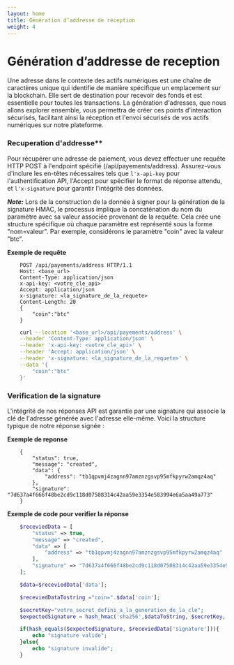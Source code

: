 ```yaml
---
layout: home
title: Génération d’addresse de reception
weight: 4
---
```


# Génération d’addresse de reception
Une adresse dans le contexte des actifs numériques est une chaîne de caractères unique qui identifie de manière spécifique un emplacement sur la blockchain. Elle sert de destination pour recevoir des fonds et est essentielle pour toutes les transactions. La génération d'adresses, que nous allons explorer ensemble, vous permettra de créer ces points d'interaction sécurisés, facilitant ainsi la réception et l'envoi sécurisés de vos actifs numériques sur notre plateforme.

### Recuperation d'addresse**
Pour récupérer une adresse de paiement, vous devez effectuer une requête HTTP POST à l'endpoint spécifié (/api/payements/address). Assurez-vous d'inclure les en-têtes nécessaires tels que `l'x-api-key` pour l'authentification API, l'Accept pour spécifier le format de réponse attendu, et `l'x-signature` pour garantir l'intégrité des données.

***Note:***
Lors de la construction de la donnée à signer pour la génération de la signature HMAC, le processus implique la concaténation du nom du paramètre avec sa valeur associée provenant de la requête. Cela crée une structure spécifique où chaque paramètre est représenté sous la forme "nom=valeur". Par exemple, considérons le paramètre "coin" avec la valeur "btc".

**Exemple de requête**
```http
    POST /api/payements/address HTTP/1.1
    Host: <base_url>
    Content-Type: application/json
    x-api-key: <votre_cle_api>
    Accept: application/json
    x-signature: <la_signature_de_la_requete>
    Content-Length: 20
    {
        "coin":"btc"
    }
```

``` bash
    curl --location '<base_url>/api/payements/address' \
    --header 'Content-Type: application/json' \
    --header 'x-api-key: <votre_cle_api>' \
    --header 'Accept: application/json' \
    --header 'x-signature: <la_signature_de_la_requete>' \
    --data '{
        "coin":"btc"
    }'
```


### Verification de la signature
L'intégrité de nos réponses API est garantie par une signature qui associe la clé de l'adresse générée avec l'adresse elle-même. Voici la structure typique de notre réponse signée :

**Exemple de reponse**
```
    {
        "status": true,
        "message": "created",
        "data": {
            "address": "tb1qpvmj4zagnn97amznzgsvp95mfkpyrw2amqz4aq"
        },
        "signature": "7d637a4f666f48be2cd9c118d07508314c42aa59e3354e583994e6a5aa49a773"
    }

```
**Exemple de code pour verifier la réponse**

```php
    $receviedData = [
        "status" => true,
        "message" => "created",
        "data" => [
            "address" => "tb1qpvmj4zagnn97amznzgsvp95mfkpyrw2amqz4aq"
        ],
        "signature" => "7d637a4f666f48be2cd9c118d07508314c42aa59e3354e583994e6a5aa49a773"
    ];

    $data=$receviedData['data'];

    $receviedDataTostring ="coin=".$data['coin'];

    $secretKey="votre_secret_defini_a_la_generation_de_la_cle";
    $expectedSignature = hash_hmac('sha256',$dataToString, $secretKey, FALSE);

    if(hash_equals($expectedSignature, $receviedData['signature'])){
        echo "signature valide";
    }else{
        echo "signature invalide";
    }

```